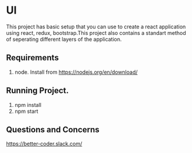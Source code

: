 # UI
This project has basic setup that you can use to create a react application using react, redux, bootstrap.This project also contains a standart method of seperating different layers of the application.

## Requirements
1. node. Install from https://nodejs.org/en/download/

## Running Project.
1. npm install
2. npm start

## Questions and Concerns
https://better-coder.slack.com/


